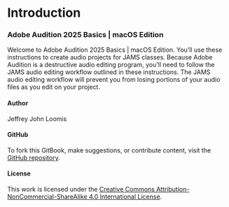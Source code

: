 # Introduction

### Adobe Audition 2025 Basics | macOS Edition

Welcome to Adobe Audition 2025 Basics | macOS Edition. You’ll use these instructions to create audio projects for JAMS classes. Because Adobe Audition is a destructive audio editing program, you’ll need to follow the JAMS audio editing workflow outlined in these instructions. The JAMS audio editing workflow will prevent you from losing portions of your audio files as you edit on your project.&#x20;

#### Author

Jeffrey John Loomis

#### GitHub

To fork this GitBook, make suggestions, or contribute content, visit the [GitHub repository](https://github.com/jjloomis/adobe-audition-basic-audio-editing).

#### License

This work is licensed under the [Creative Commons Attribution-NonCommercial-ShareAlike 4.0 International License](https://creativecommons.org/licenses/by-nc-sa/4.0/).
